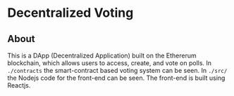 # Decentralized Voting
## About
This is a DApp (Decentralized Application) built on the Ethererum blockchain, which allows users to access, create, and vote on polls. In `./contracts` the smart-contract based voting system can be seen. In `./src/` the Nodejs code for the front-end can be seen. The front-end is built using Reactjs.